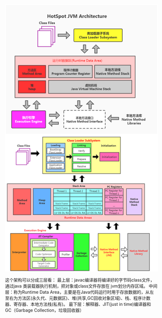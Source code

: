 ![image-20240103114420512](image/image-20240103114420512.png)

这个架构可以分成三层看：
最上层：javac编译器将编译好的字节码class文件，通过java 类装载器执行机制，把对象或class文件存放在 jvm划分内存区域。
中间层：称为Runtime Data Area，主要是在Java代码运行时用于存放数据的，从左至右为方法区(永久代、元数据区)、堆(共享,GC回收对象区域)、栈、程序计数器、寄存器、本地方法栈(私有)。
最下层：解释器、JIT(just in time)编译器和 GC（Garbage Collection，垃圾回收器）